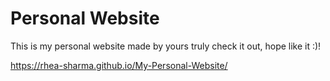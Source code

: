 # Personal Website
This is my personal website made by yours truly check it out, hope like it :)!

https://rhea-sharma.github.io/My-Personal-Website/
